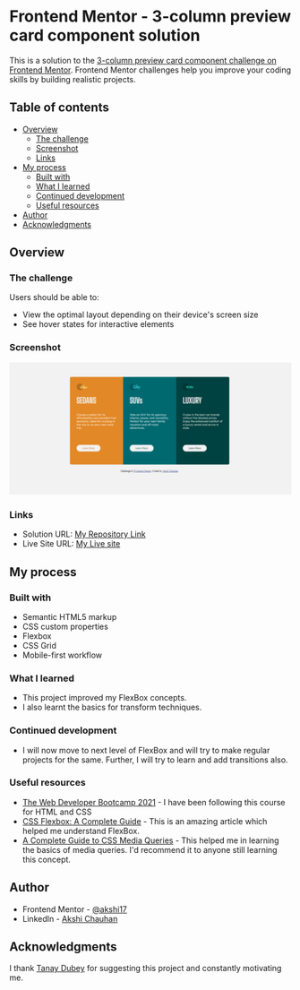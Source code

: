 # Frontend Mentor - 3-column preview card component solution

This is a solution to the [3-column preview card component challenge on Frontend Mentor](https://www.frontendmentor.io/challenges/3column-preview-card-component-pH92eAR2-). Frontend Mentor challenges help you improve your coding skills by building realistic projects.

## Table of contents

- [Overview](#overview)
  - [The challenge](#the-challenge)
  - [Screenshot](#screenshot)
  - [Links](#links)
- [My process](#my-process)
  - [Built with](#built-with)
  - [What I learned](#what-i-learned)
  - [Continued development](#continued-development)
  - [Useful resources](#useful-resources)
- [Author](#author)
- [Acknowledgments](#acknowledgments)

## Overview

### The challenge

Users should be able to:

- View the optimal layout depending on their device's screen size
- See hover states for interactive elements

### Screenshot

![My Live site screenshot](/design/screenshot.png)

### Links

- Solution URL: [My Repository Link](https://github.com/akshi17/three-card-component-preview)
- Live Site URL: [My Live site](https://three-card-preview-project2-by-akshi.netlify.app/)

## My process

### Built with

- Semantic HTML5 markup
- CSS custom properties
- Flexbox
- CSS Grid
- Mobile-first workflow


### What I learned

- This project improved my FlexBox concepts.
- I also learnt the basics for transform techniques. 

### Continued development

- I will now move to next level of FlexBox and will try to make regular projects for the same. Further, I will try to learn and add transitions also.



### Useful resources

- [The Web Developer Bootcamp 2021](https://www.udemy.com/course/the-web-developer-bootcamp/) - I have been following this course for HTML and CSS
- [CSS Flexbox: A Complete Guide](https://sharkcoder.com/layout/flexbox) - This is an amazing article which helped me understand FlexBox. 
- [A Complete Guide to CSS Media Queries](https://css-tricks.com/a-complete-guide-to-css-media-queries/) - This helped me in learning the basics of media queries. I'd recommend it to anyone still learning this concept.



## Author

- Frontend Mentor - [@akshi17](https://www.frontendmentor.io/profile/akshi17)
- LinkedIn - [Akshi Chauhan](https://www.linkedin.com/in/akshi-chauhan-8783811b1/)



## Acknowledgments

I thank [Tanay Dubey](https://www.linkedin.com/in/tanay-dubey-td304/) for suggesting this project and constantly motivating me.
